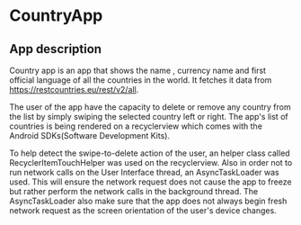 # CountryApp
## App description
Country app is an app that shows the name , currency name and first official language of all the countries in the world. 
It fetches it data from https://restcountries.eu/rest/v2/all. 

The user of the app have the capacity to delete or remove any country from the list by simply swiping the selected country left or right.
The app's list of countries is being rendered on a recyclerview which comes with the Android SDKs(Software Development Kits).

To help detect the swipe-to-delete action of the user, an helper class called RecyclerItemTouchHelper was used on the recyclerview.
Also in order not to run network calls on the User Interface thread, an AsyncTaskLoader was used. This will ensure the network request 
does not cause the app to freeze but rather perform the network calls in the background thread. The AsyncTaskLoader also make sure that the app does not always begin fresh network request as the screen orientation of the user's device changes.
